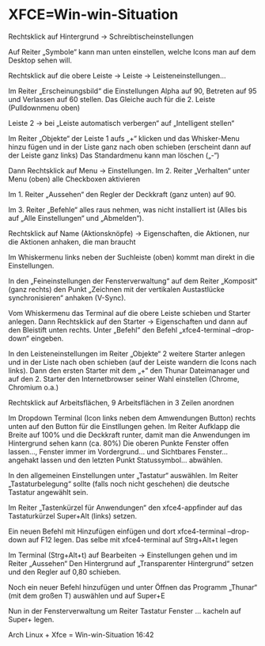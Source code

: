 # XFCE=Win-win-Situation

Rechtsklick auf Hintergrund → Schreibtischeinstellungen

Auf Reiter „Symbole“ kann man unten einstellen, welche Icons man auf dem Desktop sehen will.

Rechtsklick auf die obere Leiste → Leiste → Leisteneinstellungen…

Im Reiter „Erscheinungsbild“ die Einstellungen Alpha auf 90, Betreten auf 95 und Verlassen auf 60 stellen. Das Gleiche auch für die 2. Leiste (Pulldownmenu oben)

Leiste 2 → bei „Leiste automatisch verbergen“ auf „Intelligent stellen“

Im Reiter „Objekte“ der Leiste 1 aufs „+“ klicken und das Whisker-Menu hinzu fügen und in der Liste ganz nach oben schieben (erscheint dann auf der Leiste ganz links)
Das Standardmenu kann man löschen („-“)

Dann Rechtsklick auf Menu → Einstellungen. Im 2. Reiter „Verhalten“ unter Menu (oben) alle Checkboxen aktivieren

Im 1. Reiter „Aussehen“ den Regler der Deckkraft (ganz unten) auf 90.

Im 3. Reiter „Befehle“ alles raus nehmen, was nicht installiert ist (Alles bis auf „Alle Einstellungen“ und „Abmelden“).

Rechtsklick auf Name (Aktionsknöpfe) → Eigenschaften, die Aktionen, nur die Aktionen anhaken, die man braucht

Im Whiskermenu links neben der Suchleiste (oben) kommt man direkt in die Einstellungen.

In den „Feineinstellungen der Fensterverwaltung“ auf dem Reiter „Komposit“ (ganz rechts) den Punkt „Zeichnen mit der vertikalen Austastlücke synchronisieren“ anhaken (V-Sync).

Vom Whiskermenu das Terminal auf die obere Leiste schieben und Starter anlegen. Dann Rechtsklick auf den Starter → Eigenschaften und dann auf den Bleistift unten rechts. Unter „Befehl“ den Befehl „xfce4-terminal –drop-down“ eingeben.

In den Leisteneinstellungen im Reiter „Objekte“ 2 weitere Starter anlegen und in der Liste nach oben schieben (auf der Leiste wandern die Icons nach links). Dann den ersten Starter mit dem „+“ den Thunar Dateimanager und auf den 2. Starter den Internetbrowser seiner Wahl einstellen (Chrome, Chromium o.a.)

Rechtsklick auf Arbeitsflächen, 9 Arbeitsflächen in 3 Zeilen anordnen

Im Dropdown Terminal (Icon links neben dem Amwendungen Button) rechts unten auf den Button für die Einstllungen gehen.
Im Reiter Aufklapp die Breite auf 100% und die Deckkraft runter, damit man die Anwendungen im Hintergrund sehen kann (ca. 80%) Die oberen Punkte Fenster offen lassen…, Fenster immer im Vordergrund… und Sichtbares Fenster… angehakt lassen und den letzten Punkt Statussymbol… abwählen.

In den allgemeinen Einstellungen unter „Tastatur“ auswählen. Im Reiter „Tastaturbelegung“ sollte (falls noch nicht geschehen) die deutsche Tastatur angewählt sein.

Im Reiter „Tastenkürzel für Anwendungen“ den xfce4-appfinder auf das Tastaturkürzel Super+Alt (links) setzen.

Ein neuen Befehl mit Hinzufügen einfügen und dort xfce4-terminal –drop-down auf F12 legen.
Das selbe mit xfce4-terminal auf Strg+Alt+t legen

Im Terminal (Strg+Alt+t) auf Bearbeiten → Einstellungen gehen und im Reiter „Aussehen“ Den Hintergrund auf „Transparenter Hintergrund“ setzen und den Regler auf 0,80 schieben.

Noch ein neuer Befehl hinzufügen und unter Öffnen das Programm „Thunar“ (mit dem großen T) auswählen und auf Super+E

Nun in der Fensterverwaltung um Reiter Tastatur Fenster … kacheln auf Super+<Cursortaste> legen.

Arch Linux + Xfce = Win-win-Situation 16:42
